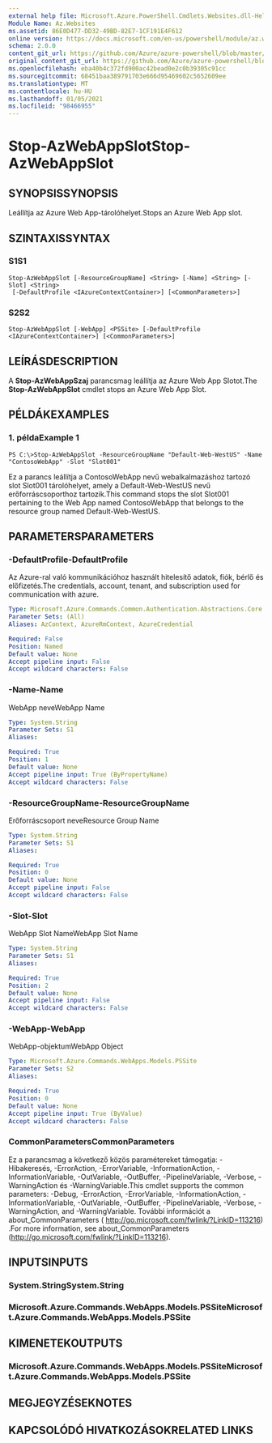 ```yaml
---
external help file: Microsoft.Azure.PowerShell.Cmdlets.Websites.dll-Help.xml
Module Name: Az.Websites
ms.assetid: 86E0D477-DD32-49BD-82E7-1CF191E4F612
online version: https://docs.microsoft.com/en-us/powershell/module/az.websites/stop-azwebappslot
schema: 2.0.0
content_git_url: https://github.com/Azure/azure-powershell/blob/master/src/Websites/Websites/help/Stop-AzWebAppSlot.md
original_content_git_url: https://github.com/Azure/azure-powershell/blob/master/src/Websites/Websites/help/Stop-AzWebAppSlot.md
ms.openlocfilehash: eba40b4c372fd900ac42bead0e2c0b39305c91cc
ms.sourcegitcommit: 68451baa389791703e666d95469602c5652609ee
ms.translationtype: MT
ms.contentlocale: hu-HU
ms.lasthandoff: 01/05/2021
ms.locfileid: "98466955"
---
```

# <span data-ttu-id="3eb24-101">Stop-AzWebAppSlot</span><span class="sxs-lookup"><span data-stu-id="3eb24-101">Stop-AzWebAppSlot</span></span>

## <span data-ttu-id="3eb24-102">SYNOPSIS</span><span class="sxs-lookup"><span data-stu-id="3eb24-102">SYNOPSIS</span></span>
<span data-ttu-id="3eb24-103">Leállítja az Azure Web App-tárolóhelyet.</span><span class="sxs-lookup"><span data-stu-id="3eb24-103">Stops an Azure Web App slot.</span></span>

## <span data-ttu-id="3eb24-104">SZINTAXIS</span><span class="sxs-lookup"><span data-stu-id="3eb24-104">SYNTAX</span></span>

### <span data-ttu-id="3eb24-105">S1</span><span class="sxs-lookup"><span data-stu-id="3eb24-105">S1</span></span>
```
Stop-AzWebAppSlot [-ResourceGroupName] <String> [-Name] <String> [-Slot] <String>
 [-DefaultProfile <IAzureContextContainer>] [<CommonParameters>]
```

### <span data-ttu-id="3eb24-106">S2</span><span class="sxs-lookup"><span data-stu-id="3eb24-106">S2</span></span>
```
Stop-AzWebAppSlot [-WebApp] <PSSite> [-DefaultProfile <IAzureContextContainer>] [<CommonParameters>]
```

## <span data-ttu-id="3eb24-107">LEÍRÁS</span><span class="sxs-lookup"><span data-stu-id="3eb24-107">DESCRIPTION</span></span>
<span data-ttu-id="3eb24-108">A **Stop-AzWebAppSzaj** parancsmag leállítja az Azure Web App Slotot.</span><span class="sxs-lookup"><span data-stu-id="3eb24-108">The **Stop-AzWebAppSlot** cmdlet stops an Azure Web App Slot.</span></span>

## <span data-ttu-id="3eb24-109">PÉLDÁK</span><span class="sxs-lookup"><span data-stu-id="3eb24-109">EXAMPLES</span></span>

### <span data-ttu-id="3eb24-110">1. példa</span><span class="sxs-lookup"><span data-stu-id="3eb24-110">Example 1</span></span>
```
PS C:\>Stop-AzWebAppSlot -ResourceGroupName "Default-Web-WestUS" -Name "ContosoWebApp" -Slot "Slot001"
```

<span data-ttu-id="3eb24-111">Ez a parancs leállítja a ContosoWebApp nevű webalkalmazáshoz tartozó slot Slot001 tárolóhelyet, amely a Default-Web-WestUS nevű erőforráscsoporthoz tartozik.</span><span class="sxs-lookup"><span data-stu-id="3eb24-111">This command stops the slot Slot001 pertaining to the Web App named ContosoWebApp that belongs to the resource group named Default-Web-WestUS.</span></span>

## <span data-ttu-id="3eb24-112">PARAMETERS</span><span class="sxs-lookup"><span data-stu-id="3eb24-112">PARAMETERS</span></span>

### <span data-ttu-id="3eb24-113">-DefaultProfile</span><span class="sxs-lookup"><span data-stu-id="3eb24-113">-DefaultProfile</span></span>
<span data-ttu-id="3eb24-114">Az Azure-ral való kommunikációhoz használt hitelesítő adatok, fiók, bérlő és előfizetés.</span><span class="sxs-lookup"><span data-stu-id="3eb24-114">The credentials, account, tenant, and subscription used for communication with azure.</span></span>

```yaml
Type: Microsoft.Azure.Commands.Common.Authentication.Abstractions.Core.IAzureContextContainer
Parameter Sets: (All)
Aliases: AzContext, AzureRmContext, AzureCredential

Required: False
Position: Named
Default value: None
Accept pipeline input: False
Accept wildcard characters: False
```

### <span data-ttu-id="3eb24-115">-Name</span><span class="sxs-lookup"><span data-stu-id="3eb24-115">-Name</span></span>
<span data-ttu-id="3eb24-116">WebApp neve</span><span class="sxs-lookup"><span data-stu-id="3eb24-116">WebApp Name</span></span>

```yaml
Type: System.String
Parameter Sets: S1
Aliases:

Required: True
Position: 1
Default value: None
Accept pipeline input: True (ByPropertyName)
Accept wildcard characters: False
```

### <span data-ttu-id="3eb24-117">-ResourceGroupName</span><span class="sxs-lookup"><span data-stu-id="3eb24-117">-ResourceGroupName</span></span>
<span data-ttu-id="3eb24-118">Erőforráscsoport neve</span><span class="sxs-lookup"><span data-stu-id="3eb24-118">Resource Group Name</span></span>

```yaml
Type: System.String
Parameter Sets: S1
Aliases:

Required: True
Position: 0
Default value: None
Accept pipeline input: False
Accept wildcard characters: False
```

### <span data-ttu-id="3eb24-119">-Slot</span><span class="sxs-lookup"><span data-stu-id="3eb24-119">-Slot</span></span>
<span data-ttu-id="3eb24-120">WebApp Slot Name</span><span class="sxs-lookup"><span data-stu-id="3eb24-120">WebApp Slot Name</span></span>

```yaml
Type: System.String
Parameter Sets: S1
Aliases:

Required: True
Position: 2
Default value: None
Accept pipeline input: False
Accept wildcard characters: False
```

### <span data-ttu-id="3eb24-121">-WebApp</span><span class="sxs-lookup"><span data-stu-id="3eb24-121">-WebApp</span></span>
<span data-ttu-id="3eb24-122">WebApp-objektum</span><span class="sxs-lookup"><span data-stu-id="3eb24-122">WebApp Object</span></span>

```yaml
Type: Microsoft.Azure.Commands.WebApps.Models.PSSite
Parameter Sets: S2
Aliases:

Required: True
Position: 0
Default value: None
Accept pipeline input: True (ByValue)
Accept wildcard characters: False
```

### <span data-ttu-id="3eb24-123">CommonParameters</span><span class="sxs-lookup"><span data-stu-id="3eb24-123">CommonParameters</span></span>
<span data-ttu-id="3eb24-124">Ez a parancsmag a következő közös paramétereket támogatja: -Hibakeresés, -ErrorAction, -ErrorVariable, -InformationAction, -InformationVariable, -OutVariable, -OutBuffer, -PipelineVariable, -Verbose, -WarningAction és -WarningVariable.</span><span class="sxs-lookup"><span data-stu-id="3eb24-124">This cmdlet supports the common parameters: -Debug, -ErrorAction, -ErrorVariable, -InformationAction, -InformationVariable, -OutVariable, -OutBuffer, -PipelineVariable, -Verbose, -WarningAction, and -WarningVariable.</span></span> <span data-ttu-id="3eb24-125">További információt a about_CommonParameters ( http://go.microsoft.com/fwlink/?LinkID=113216) .</span><span class="sxs-lookup"><span data-stu-id="3eb24-125">For more information, see about_CommonParameters (http://go.microsoft.com/fwlink/?LinkID=113216).</span></span>

## <span data-ttu-id="3eb24-126">INPUTS</span><span class="sxs-lookup"><span data-stu-id="3eb24-126">INPUTS</span></span>

### <span data-ttu-id="3eb24-127">System.String</span><span class="sxs-lookup"><span data-stu-id="3eb24-127">System.String</span></span>

### <span data-ttu-id="3eb24-128">Microsoft.Azure.Commands.WebApps.Models.PSSite</span><span class="sxs-lookup"><span data-stu-id="3eb24-128">Microsoft.Azure.Commands.WebApps.Models.PSSite</span></span>

## <span data-ttu-id="3eb24-129">KIMENETEK</span><span class="sxs-lookup"><span data-stu-id="3eb24-129">OUTPUTS</span></span>

### <span data-ttu-id="3eb24-130">Microsoft.Azure.Commands.WebApps.Models.PSSite</span><span class="sxs-lookup"><span data-stu-id="3eb24-130">Microsoft.Azure.Commands.WebApps.Models.PSSite</span></span>

## <span data-ttu-id="3eb24-131">MEGJEGYZÉSEK</span><span class="sxs-lookup"><span data-stu-id="3eb24-131">NOTES</span></span>

## <span data-ttu-id="3eb24-132">KAPCSOLÓDÓ HIVATKOZÁSOK</span><span class="sxs-lookup"><span data-stu-id="3eb24-132">RELATED LINKS</span></span>
